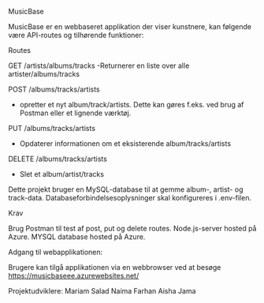 MusicBase

MusicBase er en webbaseret applikation der viser kunstnere, kan følgende være API-routes og tilhørende funktioner:

Routes

GET /artists/albums/tracks
-Returnerer en liste over alle artister/albums/tracks

POST /albums/tracks/artists

- opretter et nyt album/track/artists. Dette kan gøres f.eks. ved brug af Postman eller et lignende værktøj.

PUT /albums/tracks/artists

- Opdaterer informationen om et eksisterende album/tracks/artists

DELETE /albums/tracks/artists

- Slet et album/artist/tracks

Dette projekt bruger en MySQL-database til at gemme album-, artist- og track-data. Databaseforbindelsesoplysninger skal konfigureres i .env-filen.

Krav

Brug Postman til test af post, put og delete routes.
Node.js-server hosted på Azure.
MYSQL database hosted på Azure.

Adgang til webapplikationen:

Brugere kan tilgå applikationen via en webbrowser ved at besøge
https://musicbaseee.azurewebsites.net/

Projektudviklere:
Mariam Salad
Naima Farhan
Aisha Jama

